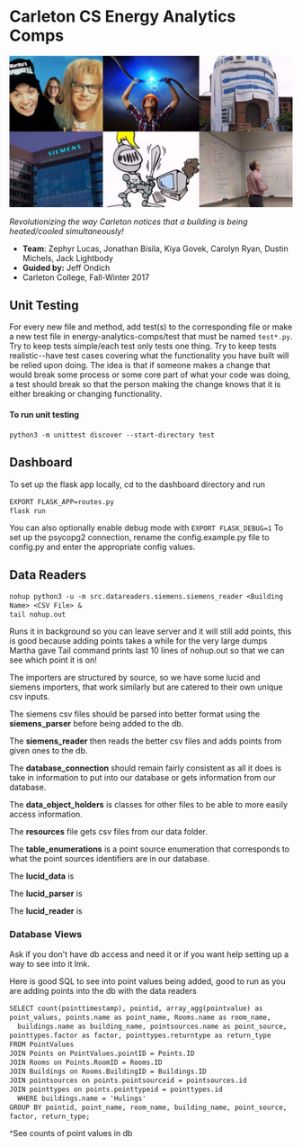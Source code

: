 # Carleton CS Energy Analytics Comps

<kbd>
    <img src="imgs/collage.png" alt="Joyous Collage"
    width="650">
</kbd>

*Revolutionizing the way Carleton notices that a building is being heated/cooled simultaneously!*

- **Team**: Zephyr Lucas, Jonathan Bisila, Kiya Govek, Carolyn Ryan, Dustin Michels, Jack Lightbody
- **Guided by:** Jeff Ondich
- Carleton College, Fall-Winter 2017

## Unit Testing
For every new file and method, add test(s) to the corresponding file or make a new test file in energy-analytics-comps/test
that must be named ```test*.py```.  Try to keep tests simple/each test only tests one thing.  Try to keep tests
realistic--have test cases covering what the functionality you have built will be relied upon doing.  The idea is that
if someone makes a change that would break some process or some core part of what your code was doing, a test should break
so that the person making the change knows that it is either breaking or changing functionality.

#### To run unit testing
```unix
python3 -m unittest discover --start-directory test
```

## Dashboard
To set up the flask app locally, cd to the dashboard directory and run
```
EXPORT FLASK_APP=routes.py
flask run
```
You can also optionally enable debug mode with `EXPORT FLASK_DEBUG=1`
To set up the psycopg2 connection, rename the config.example.py file to config.py and enter the appropriate config values.

## Data Readers
```
nohup python3 -u -m src.datareaders.siemens.siemens_reader <Building Name> <CSV File> &
tail nohup.out
```
Runs it in background so you can leave server and it will still add points, this is good because adding points takes a while for the very large dumps Martha gave
Tail command prints last 10 lines of nohup.out so that we can see which point it is on!

The importers are structured by source, so we have some lucid and siemens importers, that work similarly but are catered to their own unique csv inputs.  

The siemens csv files should be parsed into better format using the **siemens_parser** before being added to the db.  

The **siemens_reader** then reads the better csv files and adds points from given ones to the db.

The **database_connection** should remain fairly consistent as all it does is take in information to put into our database or gets information from our database.

The **data_object_holders** is classes for other files to be able to more easily access information.

The **resources** file gets csv files from our data folder.

The **table_enumerations** is a point source enumeration that corresponds to what the point sources identifiers are in our database.

The **lucid_data** is 

The **lucid_parser** is

The **lucid_reader** is

### Database Views
Ask if you don't have db access and need it or if you want help setting up a way to see into it lmk.

Here is good SQL to see into point values being added, good to run as you are adding points into the db with the data readers

```postgres-psql
SELECT count(pointtimestamp), pointid, array_agg(pointvalue) as point_values, points.name as point_name, Rooms.name as room_name,
  buildings.name as building_name, pointsources.name as point_source, pointtypes.factor as factor, pointtypes.returntype as return_type
FROM PointValues
JOIN Points on PointValues.pointID = Points.ID
JOIN Rooms on Points.RoomID = Rooms.ID
JOIN Buildings on Rooms.BuildingID = Buildings.ID
JOIN pointsources on points.pointsourceid = pointsources.id
JOIN pointtypes on points.pointtypeid = pointtypes.id
  WHERE buildings.name = 'Hulings'
GROUP BY pointid, point_name, room_name, building_name, point_source, factor, return_type;
```
^See counts of point values in db